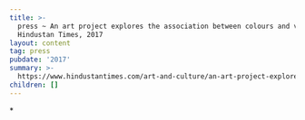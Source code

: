 ```yaml
---
title: >-
  press ~ An art project explores the association between colours and violence,
  Hindustan Times, 2017
layout: content
tag: press
pubdate: '2017'
summary: >-
  https://www.hindustantimes.com/art-and-culture/an-art-project-explores-the-association-between-colours-and-violence/story-LPrlyH49KN9d2zjDwjlImO.html
children: []
---
```

\*
